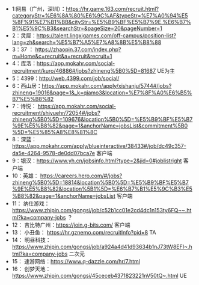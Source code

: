 - 1:网易（广州，深圳）：https://hr.game.163.com/recruit.html?categoryStr=%E6%8A%80%E6%9C%AF&typeStr=%E7%A0%94%E5%8F%91%E7%B1%BB&cityStr=%E5%B9%BF%E5%B7%9E,%E6%B7%B1%E5%9C%B3&searchStr=&pageSize=20&pageNumber=1
- 2：灵犀：https://talent.lingxigames.com/off-campus/position-list?lang=zh&search=%E5%B7%A5%E7%A8%8B%E5%B8%88
- 3：37 ： https://zhaopin.37.com/index.php?m=Home&c=recruit&a=recruit&recruit=1
- 4：库洛：https://app.mokahr.com/social-recruitment/kuro/46886#/jobs?zhineng%5B0%5D=81687 UE为主
- 5：4399：http://web.4399.com/job/social/
- 6：西山居：https://app.mokahr.com/apply/xishanju/5744#/jobs?zhineng=19016&page=1&_k=qiamo3&location=%E7%8F%A0%E6%B5%B7%E5%B8%82
- 7：诗悦： https://app.mokahr.com/social-recruitment/shiyuehr/72054#/jobs?zhineng%5B0%5D=109676&location%5B0%5D=%E5%B9%BF%E5%B7%9E%E5%B8%82&page=1&anchorName=jobsList&commitment%5B0%5D=%E5%85%A8%E8%81%8C
- 8：深蓝：https://app.mokahr.com/apply/blueinteractive/38433#/job/dc49c357-da5e-4264-9578-de0dd07bca7e 客户端
- 9：银汉：https://www.yh.cn/jobsinfo.html?type=2&jid=0#joblistright 客户端
- 10：英雄： https://careers.hero.com/#/jobs?zhineng%5B0%5D=18814&location%5B0%5D=%E5%B9%BF%E5%B7%9E%E5%B8%82&location%5B1%5D=%E6%B7%B1%E5%9C%B3%E5%B8%82&page=1&anchorName=jobsList 客户端
- 11： 纳仕游戏：https://www.zhipin.com/gongsi/job/c52b1cc01e2cd4dc1n153ty6FQ~~.html?ka=company-jobs ？
- 12： 吉比特广州：https://join.g-bits.com/ 客户端
- 13： 小丑鱼： https://hr.gznemo.com/recruitInfo?pid=8 TA
- 14： 明昼科技：https://www.zhipin.com/gongsi/job/a924a4d41d93634b1nJ73tW8EFI~.html?ka=company-jobs 二次元
- 15： 速游网络：https://www.q-dazzle.com/hr/7.html
- 16： 创梦天地：https://www.zhipin.com/gongsi/45ceceb4371823221nV50tQ~.html UE
